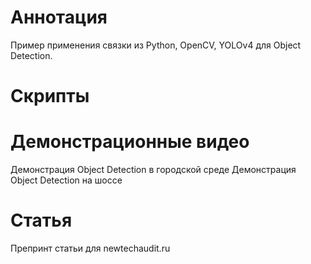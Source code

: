 # Аннотация

Пример применения связки из Python, OpenCV, YOLOv4 для Object Detection.

# Скрипты

# Демонстрационные видео

Демонстрация Object Detection в городской среде
Демонстрация Object Detection на шоссе

# Статья

Препринт статьи для newtechaudit.ru
